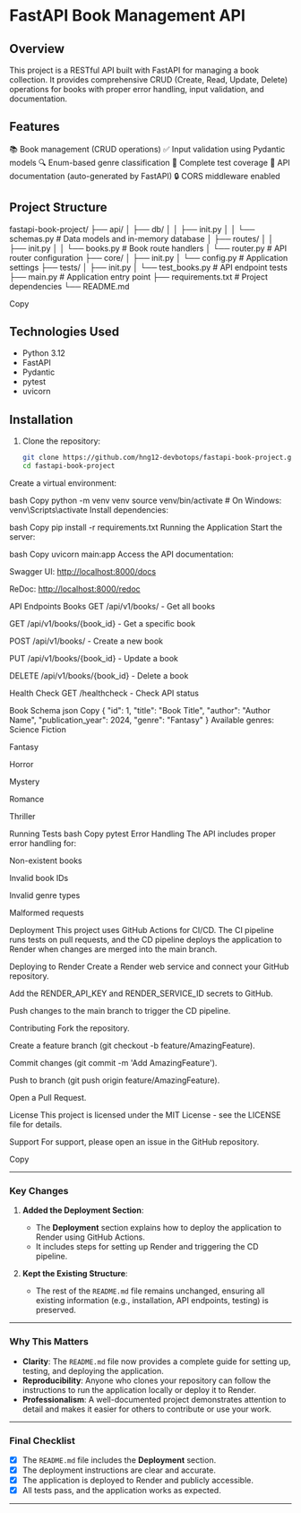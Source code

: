 # FastAPI Book Management API

## Overview

This project is a RESTful API built with FastAPI for managing a book collection. It provides comprehensive CRUD (Create, Read, Update, Delete) operations for books with proper error handling, input validation, and documentation.

## Features

📚 Book management (CRUD operations)
✅ Input validation using Pydantic models
🔍 Enum-based genre classification
🧪 Complete test coverage
📝 API documentation (auto-generated by FastAPI)
🔒 CORS middleware enabled

## Project Structure

fastapi-book-project/
├── api/
│ ├── db/
│ │ ├── init.py
│ │ └── schemas.py # Data models and in-memory database
│ ├── routes/
│ │ ├── init.py
│ │ └── books.py # Book route handlers
│ └── router.py # API router configuration
├── core/
│ ├── init.py
│ └── config.py # Application settings
├── tests/
│ ├── init.py
│ └── test_books.py # API endpoint tests
├── main.py # Application entry point
├── requirements.txt # Project dependencies
└── README.md

Copy

## Technologies Used

- Python 3.12
- FastAPI
- Pydantic
- pytest
- uvicorn

## Installation

1. Clone the repository:

   ```bash
   git clone https://github.com/hng12-devbotops/fastapi-book-project.git
   cd fastapi-book-project

   ```

Create a virtual environment:

bash
Copy
python -m venv venv
source venv/bin/activate  # On Windows: venv\Scripts\activate
Install dependencies:

bash
Copy
pip install -r requirements.txt
Running the Application
Start the server:

bash
Copy
uvicorn main:app
Access the API documentation:

Swagger UI: [http://localhost:8000/docs](http://localhost:8000/docs)

ReDoc: [http://localhost:8000/redoc](http://localhost:8000/redoc)

API Endpoints
Books
GET /api/v1/books/ - Get all books

GET /api/v1/books/{book_id} - Get a specific book

POST /api/v1/books/ - Create a new book

PUT /api/v1/books/{book_id} - Update a book

DELETE /api/v1/books/{book_id} - Delete a book

Health Check
GET /healthcheck - Check API status

Book Schema
json
Copy
{
  "id": 1,
  "title": "Book Title",
  "author": "Author Name",
  "publication_year": 2024,
  "genre": "Fantasy"
}
Available genres:
Science Fiction

Fantasy

Horror

Mystery

Romance

Thriller

Running Tests
bash
Copy
pytest
Error Handling
The API includes proper error handling for:

Non-existent books

Invalid book IDs

Invalid genre types

Malformed requests

Deployment
This project uses GitHub Actions for CI/CD. The CI pipeline runs tests on pull requests, and the CD pipeline deploys the application to Render when changes are merged into the main branch.

Deploying to Render
Create a Render web service and connect your GitHub repository.

Add the RENDER_API_KEY and RENDER_SERVICE_ID secrets to GitHub.

Push changes to the main branch to trigger the CD pipeline.

Contributing
Fork the repository.

Create a feature branch (git checkout -b feature/AmazingFeature).

Commit changes (git commit -m 'Add AmazingFeature').

Push to branch (git push origin feature/AmazingFeature).

Open a Pull Request.

License
This project is licensed under the MIT License - see the LICENSE file for details.

Support
For support, please open an issue in the GitHub repository.

Copy

---

### **Key Changes**

1. **Added the Deployment Section**:

   - The **Deployment** section explains how to deploy the application to Render using GitHub Actions.
   - It includes steps for setting up Render and triggering the CD pipeline.
2. **Kept the Existing Structure**:

   - The rest of the `README.md` file remains unchanged, ensuring all existing information (e.g., installation, API endpoints, testing) is preserved.

---

### **Why This Matters**

- **Clarity**: The `README.md` file now provides a complete guide for setting up, testing, and deploying the application.
- **Reproducibility**: Anyone who clones your repository can follow the instructions to run the application locally or deploy it to Render.
- **Professionalism**: A well-documented project demonstrates attention to detail and makes it easier for others to contribute or use your work.

---

### **Final Checklist**

- [X] The `README.md` file includes the **Deployment** section.
- [X] The deployment instructions are clear and accurate.
- [X] The application is deployed to Render and publicly accessible.
- [X] All tests pass, and the application works as expected.

---
